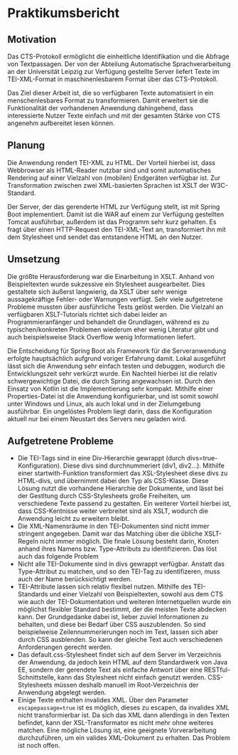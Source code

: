 # Praktikumsbericht

## Motivation

Das CTS-Protokoll ermöglicht die einheitliche Identifikation und die Abfrage von Textpassagen. Der von der Abteilung Automatische Sprachverarbeitung an der Universität Leipzig zur Verfügung gestellte Server liefert Texte im TEI-XML-Format in maschinenlesbarem Format über das CTS-Protokoll.

Das Ziel dieser Arbeit ist, die so verfügbaren Texte automatisiert in ein menschenlesbares Format zu transformieren. Damit erweitert sie die Funktionalität der vorhandenen Anwendung dahingehend, dass interessierte Nutzer Texte einfach und mit der gesamten Stärke von CTS angenehm aufbereitet lesen können.

## Planung

Die Anwendung rendert TEI-XML zu HTML. Der Vorteil hierbei ist, dass Webbrowser als HTML-Reader nutzbar sind und somit automatisches Rendering auf einer Vielzahl von (mobilen) Endgeräten verfügbar ist. Zur Transformation zwischen zwei XML-basierten Sprachen ist XSLT der W3C-Standard.

Der Server, der das gerenderte HTML zur Verfügung stellt, ist mit Spring Boot implementiert. Damit ist die WAR auf einem zur Verfügung gestellten Tomcat ausführbar, außerdem ist das Programm sehr kurz gehalten. Es fragt über einen HTTP-Request den TEI-XML-Text an, transformiert ihn mit dem Stylesheet und sendet das entstandene HTML an den Nutzer.

## Umsetzung

Die größte Herausforderung war die Einarbeitung in XSLT. Anhand von Beispieltexten wurde sukzessive ein Stylesheet ausgearbeitet. Dies gestaltete sich äußerst langwierig, da XSLT über sehr wenige aussagekräftige Fehler- oder Warnungen verfügt. Sehr viele aufgetretene Probleme mussten über ausführliche Tests gelöst werden. Die Vielzahl an verfügbaren XSLT-Tutorials richtet sich dabei leider an Programmieranfänger und behandelt die Grundlagen, während es zu typischen/konkreten Problemen wiederum eher wenig Literatur gibt und auch beispielsweise Stack Overflow wenig Informationen liefert.

Die Entscheidung für Spring Boot als Framework für die Serveranwendung erfolgte hauptsächlich aufgrund voriger Erfahrung damit. Lokal ausgeführt lässt sich die Anwendung sehr einfach testen und debuggen, wodurch die Entwicklungszeit sehr verkürzt wurde. Ein Nachteil hierbei ist die relativ schwergewichtige Datei, die durch Spring angewachsen ist. Durch den Einsatz von Kotlin ist die Implementierung sehr kompakt. Mithilfe einer Properties-Datei ist die Anwendung konfigurierbar, und ist somit sowohl unter Windows und Linux, als auch lokal und in der Zielumgebung ausführbar. Ein ungelöstes Problem liegt darin, dass die Konfiguration aktuell nur bei einem Neustart des Servers neu geladen wird.

## Aufgetretene Probleme

* Die TEI-Tags sind in eine Div-Hierarchie gewrappt (durch divs=true-Konfiguration). Diese divs sind durchnummeriert (div1, div2...). Mithilfe einer startwith-Funktion transformiert das XSL-Stylesheet diese divs zu HTML-divs, und übernimmt dabei den Typ als CSS-Klasse. Diese Lösung nutzt die vorhandene Hierarchie der Dokumente, und lässt bei der Gestltung durch CSS-Stylesheets große Freiheiten, um verschiedene Texte passend zu gestalten. Ein weiterer Vorteil hierbei ist, dass CSS-Kentnisse weiter verbreitet sind als XSLT, wodurch die Anwendung leicht zu erweitern bleibt.
* Die XML-Namensräume in den TEI-Dokumenten sind nicht immer stringent angegeben. Damit war das Matching über die übliche XSLT-Regeln nicht immer möglich. Die finale Lösung besteht darin, Knoten anhand ihres Namens bzw. Type-Attributs zu identifizieren. Das löst auch das folgende Problem
* Nicht alle TEI-Dokumente sind in divs gewrappt verfügbar. Anstatt das Type-Attribut zu matchen, und so den TEI-Tag zu identifizeren, muss auch der Name berücksichtigt werden.
* TEI-Attribute lassen sich relativ flexibel nutzen. Mithilfe des TEI-Standards und einer Vielzahl von Beispieltexten, sowohl aus dem CTS wie auch der TEI-Dokumentation und weiteren Internetquellen wurde ein möglichst flexibler Standard bestimmt, der die meisten Texte abdecken kann. Der Grundgedanke dabei ist, lieber zuviel Informationen zu behalten, und diese bei Bedarf über CSS auszublenden. So sind beispielweise Zeilennummerierungen noch im Text, lassen sich aber durch CSS ausblenden. So kann der gleiche Text auch verschiedenen Anforderungen gerecht werden.
* Das default.css-Stylesheet findet sich auf dem Server im Verzeichnis der Anwendung, da jedoch kein HTML auf dem Standardwerk von Java EE, sondern der gerendete Text als einfache Antwort über eine RESTful-Schnittstelle, kann das Stylesheet nicht einfach genutzt werden. CSS-Stylesheets müssen deshalb manuell im Root-Verzeichnis der Anwendung abgelegt werden.
* Einige Texte enthalten invalides XML. Über den Parameter ```escapepassage=true``` ist es möglich, dieses zu escapen, da invalides XML nicht transformierbar ist. Da sich das XML dann allerdings in den Texten befindet, kann der XSL-Transformator es nicht mehr ohne weiteres matchen. Eine mögliche Lösung ist, eine geeignete Vorverarbeitung durchzuführen, um ein valides XML-Dokument zu erhalten. Das Problem ist noch offen.
